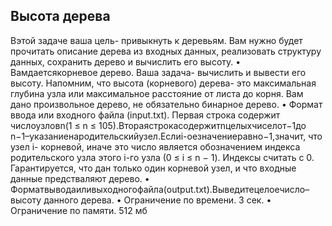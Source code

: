 ## Высота дерева
 Вэтой задаче ваша цель- привыкнуть к деревьям. Вам нужно будет прочитать
 описание дерева из входных данных, реализовать структуру данных, сохранить
 дерево и вычислить его высоту.
 • Вамдаетсякорневое дерево. Ваша задача- вычислить и вывести его высоту.
 Напомним, что высота (корневого) дерева- это максимальная глубина узла
 или максимальное расстояние от листа до корня. Вам дано произвольное
 дерево, не обязательно бинарное дерево.
 • Формат ввода или входного файла (input.txt). Первая строка содержит
 числоузловn(1 ≤ n ≤ 105).Втораястрокасодержитnцелыхчиселот−1до
 n−1–указаниенародительскийузел.Еслиi-оезначениеравно−1,значит,
 что узел i- корневой, иначе это число является обозначением индекса
 родительского узла этого i-го узла (0 ≤ i ≤ n − 1). Индексы считать с 0.
 Гарантируется, что дан только один корневой узел, и что входные данные
 предстваляют дерево.
 • Форматвыводаиливыходногофайла(output.txt).Выведитецелоечисло– высоту данного дерева.
 • Ограничение по времени. 3 сек.
 • Ограничение по памяти. 512 мб